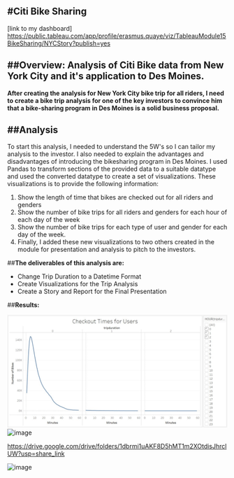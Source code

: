 #**Citi Bike Sharing**
----------------------
[link to my dashboard] https://public.tableau.com/app/profile/erasmus.quaye/viz/TableauModule15BikeSharing/NYCStory?publish=yes

##**Overview: Analysis of Citi Bike data from New York City and it's application to Des Moines.**
-----------------------------------------------------------------------------------------------------
**After creating the analysis for New York City bike trip for all riders, I need to create a bike trip analysis for one of the key investors to convince him that a bike-sharing program in Des Moines is a solid business proposal.**

##**Analysis**
--------------

To start this analysis, I needed to understand the 5W's so I can tailor my analysis to the investor. I also needed to explain the advantages and disadvantages of introducing the bikesharing program in Des Moines. I used Pandas to transform sections of the provided data to a suitable datatype and used the converted datatype to create a set of visualizations. These visualizations is to provide the following information:

1. Show the length of time that bikes are checked out for all riders and genders  
1. Show the number of bike trips for all riders and genders for each hour of each day of the week  
1. Show the number of bike trips for each type of user and gender for each day of the week.  
1. Finally, I added these new visualizations to two others created in the module for presentation and analysis to pitch to the investors.  

##**The deliverables of this analysis are:**
- Change Trip Duration to a Datetime Format
- Create Visualizations for the Trip Analysis
- Create a Story and Report for the Final Presentation

##**Results:**

![image](https://github.com/ras52017/bikesharing/blob/main/images/Checkout%20Times%20for%20Users.jpg)
![image](https://user-images.githubusercontent.com/111700418/187080817-158b6a25-50ce-4825-a872-96da324ac2a2.png)



https://drive.google.com/drive/folders/1dbrmi1uAKF8D5hMT1m2XOtdisJhrclUW?usp=share_link

![image](https://user-images.githubusercontent.com/111700418/187080817-158b6a25-50ce-4825-a872-96da324ac2a2.png)
